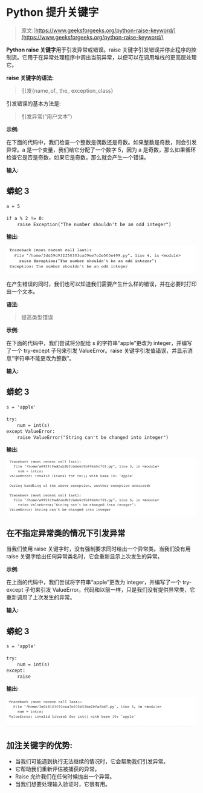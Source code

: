 # Python 提升关键字

> 原文:[https://www.geeksforgeeks.org/python-raise-keyword/](https://www.geeksforgeeks.org/python-raise-keyword/)

**Python raise 关键字**用于引发异常或错误。raise 关键字引发错误并停止程序的控制流。它用于在异常处理程序中调出当前异常，以便可以在调用堆栈的更高层处理它。

**raise 关键字的语法:**

> 引发{name_of_ the_ exception_class}

引发错误的基本方法是:

> 引发异常(“用户文本”)

**示例:**

在下面的代码中，我们检查一个整数是偶数还是奇数。如果整数是奇数，则会引发异常。a 是一个变量，我们给它分配了一个数字 5，因为 a 是奇数，那么如果循环检查它是否是奇数，如果它是奇数，那么就会产生一个错误。

**输入:**

## 蟒蛇 3

```
a = 5

if a % 2 != 0:
    raise Exception("The number shouldn't be an odd integer")
```

**输出:**

![](img/24764d08a944765afdb2168cb3175949.png)

在产生错误的同时，我们也可以知道我们需要产生什么样的错误，并在必要时打印出一个文本。

**语法:**

> 提高类型错误

**示例:**

在下面的代码中，我们尝试将分配给 s 的字符串“apple”更改为 integer，并编写了一个 try-except 子句来引发 ValueError。raise 关键字引发值错误，并显示消息“字符串不能更改为整数”。

**输入:**

## 蟒蛇 3

```
s = 'apple'

try:
    num = int(s)
except ValueError:
    raise ValueError("String can't be changed into integer")
```

**输出**:

![](img/c79962941de65be099a547b3ae10706d.png)

## **在不指定异常类的情况下引发异常**

当我们使用 raise 关键字时，没有强制要求同时给出一个异常类。当我们没有用 raise 关键字给出任何异常类名时，它会重新显示上次发生的异常。

**示例:**

在上面的代码中，我们尝试将字符串“apple”更改为 integer，并编写了一个 try-except 子句来引发 ValueError。代码和以前一样，只是我们没有提供异常类，它重新调用了上次发生的异常。

**输入:**

## 蟒蛇 3

```
s = 'apple'

try:
    num = int(s)
except:
    raise
```

**输出:**

![](img/42f61e02c772c1113a791ffdff5ca808.png)

## **加注关键字的优势:**

*   当我们可能遇到执行无法继续的情况时，它会帮助我们引发异常。
*   它帮助我们重新评估被捕获的异常。
*   Raise 允许我们在任何时候抛出一个异常。
*   当我们想要处理输入验证时，它很有用。
